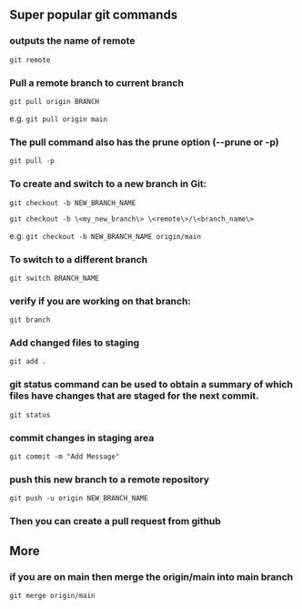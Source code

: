 ## Super popular git commands

### outputs the name of remote
`git remote`

### Pull a remote branch to current branch
`git pull origin BRANCH`

e.g.
`git pull origin main`

### The pull command also has the prune option (--prune or -p) 
`git pull -p`

### To create and switch to a new branch in Git:
`git checkout -b NEW_BRANCH_NAME`

`git checkout -b \<my_new_branch\> \<remote\>/\<branch_name\>`

e.g. 
`git checkout -b NEW_BRANCH_NAME origin/main`

### To switch to a different branch
`git switch BRANCH_NAME`

### verify if you are working on that branch:
`git branch`

### Add changed files to staging
`git add .`

### git status command can be used to obtain a summary of which files have changes that are staged for the next commit.
`git status`

### commit changes in staging area
`git commit -m "Add Message"`

### push this new branch to a remote repository
`git push -u origin NEW_BRANCH_NAME`

### Then you can create a pull request from github



## More
### if you are on main then merge the origin/main into main branch
`git merge origin/main`
